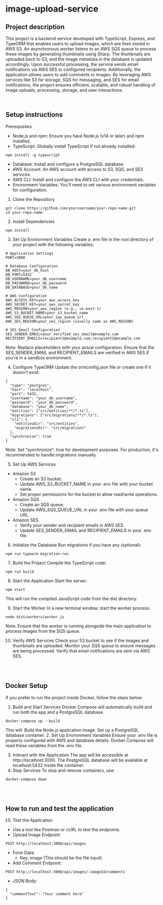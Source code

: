# image-upload-service

## Project description
This project is a backend service developed with TypeScript, Express, and TypeORM that enables users to upload images, which are then stored in AWS S3. An asynchronous worker listens to an AWS SQS queue to process these images by generating thumbnails using Sharp. The thumbnails are uploaded back to S3, and the image metadata in the database is updated accordingly. Upon successful processing, the service sends email notifications via AWS SES to configured recipients. Additionally, the application allows users to add comments to images. By leveraging AWS services like S3 for storage, SQS for messaging, and SES for email notifications, the project ensures efficient, scalable, and robust handling of image uploads, processing, storage, and user interactions.

<br>

## Setup instructions
Prerequisites
- Node.js and npm: Ensure you have Node.js (v14 or later) and npm installed.
- TypeScript: Globally install TypeScript if not already installed:
```
npm install -g typescript
```
- Database: Install and configure a PostgreSQL database.
- AWS Account: An AWS account with access to S3, SQS, and SES services.
- AWS CLI: Install and configure the AWS CLI with your credentials.
- Environment Variables: You'll need to set various environment variables for configuration.


1. Clone the Repository
```
git clone https://github.com/yourusername/your-repo-name.git
cd your-repo-name
```


2. Install Dependencies
```
npm install
```


3. Set Up Environment Variables
Create a .env file in the root directory of your project with the following variables:

```
# Application Settings
PORT=3000

# Database Configuration
DB_HOST=your_db_host
DB_PORT=5432
DB_USERNAME=your_db_username
DB_PASSWORD=your_db_password
DB_DATABASE=your_db_name

# AWS Configuration
AWS_ACCESS_KEY=your_aws_access_key
AWS_SECRET_KEY=your_aws_secret_key
AWS_REGION=your_aws_region (e.g., us-east-1)
AWS_S3_BUCKET_NAME=your_s3_bucket_name
AWS_SQS_QUEUE_URL=your_sqs_queue_url
AWS_SES_REGION=your_ses_region (usually same as AWS_REGION)

# SES Email Configuration
SES_SENDER_EMAIL=your_verified_ses_email@example.com
RECIPIENT_EMAILS=recipient1@example.com,recipient2@example.com
```
Note:
Replace placeholders with your actual configuration.
Ensure that the SES_SENDER_EMAIL and RECIPIENT_EMAILS are verified in AWS SES if you're in a sandbox environment.


4. Configure TypeORM
Update the ormconfig.json file or create one if it doesn't exist:

```
{
  "type": "postgres",
  "host": "localhost",
  "port": 5432,
  "username": "your_db_username",
  "password": "your_db_password",
  "database": "your_db_name",
  "entities": ["src/entities/**/*.ts"],
  "migrations": ["src/migrations/**/*.ts"],
  "cli": {
    "entitiesDir": "src/entities",
    "migrationsDir": "src/migrations"
  },
  "synchronize": true
}
```
Note: Set "synchronize": true for development purposes. For production, it's recommended to handle migrations manually.



5. Set Up AWS Services
- Amazon S3
    - Create an S3 bucket.
    - Update AWS_S3_BUCKET_NAME in your .env file with your bucket name.
    - Set proper permissions for the bucket to allow read/write operations.
- Amazon SQS
    - Create an SQS queue.
    - Update AWS_SQS_QUEUE_URL in your .env file with your queue URL.
- Amazon SES
    - Verify your sender and recipient emails in AWS SES.
    - Update SES_SENDER_EMAIL and RECIPIENT_EMAILS in your .env file.



6. Initialize the Database
Run migrations if you have any (optional):

```
npm run typeorm migration:run
```




7. Build the Project
Compile the TypeScript code:

```
npm run build
```




8. Start the Application
Start the server:

```
npm start
```
This will run the compiled JavaScript code from the dist directory.



9. Start the Worker
In a new terminal window, start the worker process:

```
node dist/workers/worker.js
```
Note: Ensure that the worker is running alongside the main application to process images from the SQS queue.



10. Verify AWS Services
Check your S3 bucket to see if the images and thumbnails are uploaded.
Monitor your SQS queue to ensure messages are being processed.
Verify that email notifications are sent via AWS SES.

<br>
<br>

## Docker Setup
If you prefer to run the project inside Docker, follow the steps below:

1. Build and Start Services
Docker Compose will automatically build and run both the app and a PostgreSQL database.

```
docker-compose up --build
```

This will:
Build the Node.js application image.
Set up a PostgreSQL database container.
2. Set Up Environment Variables
Ensure your .env file is properly configured with AWS and database details. Docker Compose will read these variables from the .env file.

3. Interact with the Application
The app will be accessible at http://localhost:3000.
The PostgreSQL database will be available at localhost:5432 inside the container.
4. Stop Services
To stop and remove containers, use:

```
docker-compose down
```
<br>
<br>

## How to run and test the application
10. Test the Application
- Use a tool like Postman or cURL to test the endpoints.
- Upload Image Endpoint:
```
POST http://localhost:3000/api/images
```
- Form Data:
    - Key: image (This should be the file input)
- Add Comment Endpoint:
```
POST http://localhost:3000/api/images/:imageId/comments
```
- JSON Body:
```
{
  "commentText": "Your comment here"
}
```